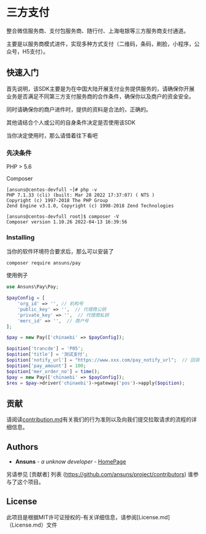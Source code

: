 # 三方支付

整合微信服务商、支付包服务商、随行付、上海电银等三方服务商支付通道。

主要是以服务商模式进件，实现多种方式支付（二维码，条码，刷脸，小程序，公众号，H5支付）。
## 快速入门

首先说明，该SDK主要是为在中国大陆开展支付业务提供服务的，请确保你开展业务是否满足不同第三方支付服务商的合作条件，确保你以及商户的资金安全。

同时请确保你的商户进件时，提供的资料是合法的，正确的。

其他请结合个人或公司的自身条件决定是否使用该SDK

当你决定使用时，那么请借着往下看吧

### 先决条件

PHP > 5.6

Composer

```
[ansuns@centos-devfull ~]# php -v
PHP 7.1.33 (cli) (built: Mar 28 2022 17:37:07) ( NTS )
Copyright (c) 1997-2018 The PHP Group
Zend Engine v3.1.0, Copyright (c) 1998-2018 Zend Technologies

[ansuns@centos-devfull root]$ composer -V
Composer version 1.10.26 2022-04-13 16:39:56
```

### Installing

当你的软件环境符合要求后，那么可以安装了
```
composer require ansuns/pay
```
使用例子
```php
use Ansuns\Pay\Pay;

$payConfig = [
    'org_id' => '', // 机构号
    'public_key' => '',  // 代理商公钥
    'private_key' => '',  // 代理商私钥
    'merc_id' => '',  // 商户号
];

$pay = new Pay(['chinaebi' => $payConfig]);

$opition['trancde'] = 'P05';
$opition['title'] = '测试支付';
$opition['notify_url'] = "https://www.xxx.com/pay_notify_url";  // 回调地址
$opition['pay_amount'] = 100;
$opition['mer_order_no'] = time();
$pay = new Pay(['chinaebi' => $payConfig]);
$res = $pay->driver('chinaebi')->gateway('pos')->apply($opition);

```

## 贡献

请阅读[contribution.md](https://gist.github.com/ansuns/b24679402957c63ec426)有关我们的行为准则以及向我们提交拉取请求的流程的详细信息。

## Authors

* **Ansuns** - *a unknow developer* - [HomePage](https://github.com/ansuns)

另请参见 [贡献者] 列表 (https://github.com/ansuns/project/contributors) 谁参与了这个项目。

## License

此项目是根据MIT许可证授权的-有关详细信息，请参阅[License.md]（License.md）文件
